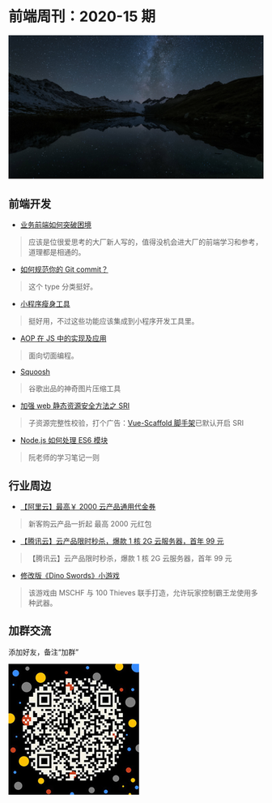 # 前端周刊：2020-15 期

[![](../img/bing/20200825.jpg?imageMogr2/thumbnail/960x)](https://cn.bing.com/search?q=冰岛高地)

## 前端开发

- [业务前端如何突破困境](https://fed.taobao.org/blog/taofed/do71ct/front-end-problems/?spm=taofed.homepage.article-section.1.7eab5ac8IrylUS)

> 应该是位很爱思考的大厂新人写的，值得没机会进大厂的前端学习和参考，道理都是相通的。

- [如何规范你的 Git commit？](https://mp.weixin.qq.com/s?__biz=MzIzOTU0NTQ0MA==&mid=2247498589&idx=1&sn=c0419f08bd455de9147e47387778943e)

> 这个 type 分类挺好。

- [小程序瘦身工具](https://github.com/wechat-miniprogram/miniprogram-slim)

> 挺好用，不过这些功能应该集成到小程序开发工具里。

- [AOP 在 JS 中的实现及应用](https://blog.csdn.net/qq_21460229/article/details/79696159)

> 面向切面编程。

- [Squoosh](https://squoosh.app/)

> 谷歌出品的神奇图片压缩工具

- [加强 web 静态资源安全方法之 SRI](https://zhuanlan.zhihu.com/p/51250585)

> 子资源完整性校验，打个广告：[Vue-Scaffold 脚手架](https://github.com/tower1229/Vue-Scaffold)已默认开启 SRI

- [Node.js 如何处理 ES6 模块](http://www.ruanyifeng.com/blog/2020/08/how-nodejs-use-es6-module.html)

> 阮老师的学习笔记一则

## 行业周边

- [【阿里云】最高￥ 2000 云产品通用代金券](https://www.aliyun.com/minisite/goods?userCode=y31qmczl)

> 新客购云产品一折起 最高 2000 元红包

- [【腾讯云】云产品限时秒杀，爆款 1 核 2G 云服务器，首年 99 元](https://url.cn/abdjJNhu)

> 【腾讯云】云产品限时秒杀，爆款 1 核 2G 云服务器，首年 99 元

- [修改版《Dino Swords》小游戏](https://dinoswords.gg/)

> 该游戏由 MSCHF 与 100 Thieves 联手打造，允许玩家控制霸王龙使用多种武器。

## 加群交流

添加好友，备注“加群”

![refned_x](../img/a/refined-x.jpg)
